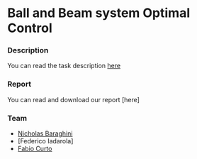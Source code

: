 
# Ball and Beam system Optimal Control 


### Description
You can read the task description [here](https://github.com/NicholasBaraghini/Ball-and-Beam-system-Optimal-Control/files/7913643/OPTCON2021.-Group.21.Ball.and.Beam.project.proposal.pdf)

### Report
You can read and download our report [here]

### Team

- [Nicholas Baraghini](https://github.com/NicholasBaraghini) 
- [Federico Iadarola]
- [Fabio Curto]()
